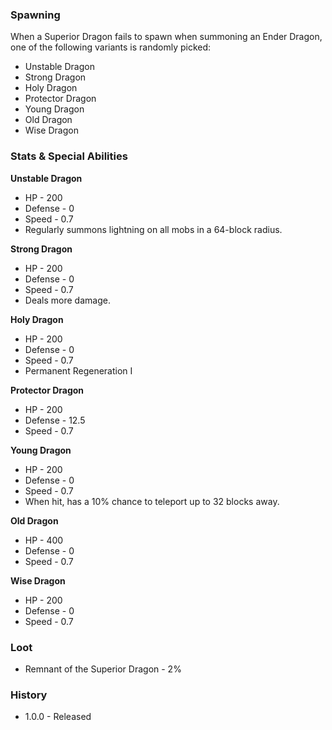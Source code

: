 ### Spawning
When a Superior Dragon fails to spawn when summoning an Ender Dragon, one of the following variants is randomly picked:
- Unstable Dragon
- Strong Dragon
- Holy Dragon
- Protector Dragon
- Young Dragon
- Old Dragon
- Wise Dragon

### Stats & Special Abilities
**Unstable Dragon**
- HP - 200
- Defense - 0
- Speed - 0.7
- Regularly summons lightning on all mobs in a 64-block radius.

**Strong Dragon**
- HP - 200
- Defense - 0
- Speed - 0.7
- Deals more damage.

**Holy Dragon**
- HP - 200
- Defense - 0
- Speed - 0.7
- Permanent Regeneration I

**Protector Dragon**
- HP - 200
- Defense - 12.5
- Speed - 0.7

**Young Dragon**
- HP - 200
- Defense - 0
- Speed - 0.7
- When hit, has a 10% chance to teleport up to 32 blocks away.

**Old Dragon**
- HP - 400
- Defense - 0
- Speed - 0.7

**Wise Dragon**
- HP - 200
- Defense - 0
- Speed - 0.7

### Loot
- Remnant of the Superior Dragon - 2%

### History
- 1.0.0 - Released